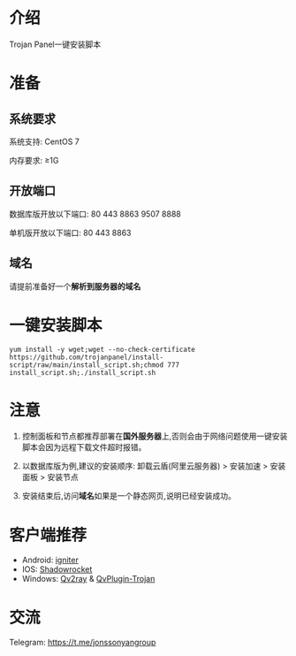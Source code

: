 # 介绍

Trojan Panel一键安装脚本

# 准备

## 系统要求

系统支持: CentOS 7

内存要求: ≥1G

## 开放端口

数据库版开放以下端口: 80 443 8863 9507 8888

单机版开放以下端口: 80 443 8863

## 域名

请提前准备好一个**解析到服务器的域名**

# 一键安装脚本

```shell
yum install -y wget;wget --no-check-certificate https://github.com/trojanpanel/install-script/raw/main/install_script.sh;chmod 777 install_script.sh;./install_script.sh
```

# 注意

1. 控制面板和节点都推荐部署在**国外服务器**上,否则会由于网络问题使用一键安装脚本会因为远程下载文件超时报错。

2. 以数据库版为例,建议的安装顺序: 卸载云盾(阿里云服务器) > 安装加速 > 安装面板 > 安装节点

3. 安装结束后,访问**域名**如果是一个静态网页,说明已经安装成功。

# 客户端推荐

- Android: [igniter](https://github.com/trojan-gfw/igniter)
- IOS: [Shadowrocket](https://apps.apple.com/us/app/shadowrocket/id932747118)
- Windows: [Qv2ray](https://github.com/Qv2ray/Qv2ray/) & [QvPlugin-Trojan](https://github.com/Qv2ray/QvPlugin-Trojan)

# 交流

Telegram: https://t.me/jonssonyangroup
